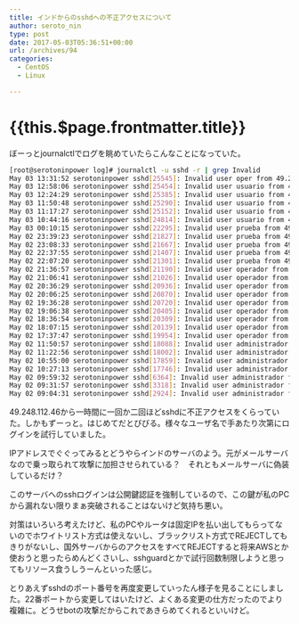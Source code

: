 ```yaml
---
title: インドからのsshdへの不正アクセスについて
author: seroto_nin
type: post
date: 2017-05-03T05:36:51+00:00
url: /archives/94
categories:
  - CentOS
  - Linux

---
```

# {{this.$page.frontmatter.title}}

ぼーっとjournalctlでログを眺めていたらこんなことになっていた。

<!--more-->

```bash
[root@serotoninpower log]# journalctl -u sshd -r | grep Invalid
May 03 13:31:52 serotoninpower sshd[25545]: Invalid user oper from 49.248.112.46
May 03 12:58:06 serotoninpower sshd[25454]: Invalid user usuario from 49.248.112.46
May 03 12:24:29 serotoninpower sshd[25385]: Invalid user usuario from 49.248.112.46
May 03 11:50:48 serotoninpower sshd[25290]: Invalid user usuario from 49.248.112.46
May 03 11:17:27 serotoninpower sshd[25152]: Invalid user usuario from 49.248.112.46
May 03 10:44:16 serotoninpower sshd[24814]: Invalid user usuario from 49.248.112.46
May 03 00:10:15 serotoninpower sshd[22295]: Invalid user prueba from 49.248.112.46
May 02 23:39:23 serotoninpower sshd[21827]: Invalid user prueba from 49.248.112.46
May 02 23:08:33 serotoninpower sshd[21667]: Invalid user prueba from 49.248.112.46
May 02 22:37:55 serotoninpower sshd[21407]: Invalid user prueba from 49.248.112.46
May 02 22:07:20 serotoninpower sshd[21301]: Invalid user prueba from 49.248.112.46
May 02 21:36:57 serotoninpower sshd[21190]: Invalid user operador from 49.248.112.46
May 02 21:06:41 serotoninpower sshd[21026]: Invalid user operador from 49.248.112.46
May 02 20:36:29 serotoninpower sshd[20936]: Invalid user operador from 49.248.112.46
May 02 20:06:25 serotoninpower sshd[20870]: Invalid user operador from 49.248.112.46
May 02 19:36:28 serotoninpower sshd[20720]: Invalid user operador from 49.248.112.46
May 02 19:06:38 serotoninpower sshd[20405]: Invalid user operador from 49.248.112.46
May 02 18:36:54 serotoninpower sshd[20309]: Invalid user operador from 49.248.112.46
May 02 18:07:15 serotoninpower sshd[20139]: Invalid user operador from 49.248.112.46
May 02 17:37:47 serotoninpower sshd[19954]: Invalid user operador from 49.248.112.46
May 02 11:50:57 serotoninpower sshd[18088]: Invalid user administrador from 49.248.112.46
May 02 11:22:56 serotoninpower sshd[18002]: Invalid user administrador from 49.248.112.46
May 02 10:55:00 serotoninpower sshd[17859]: Invalid user administrador from 49.248.112.46
May 02 10:27:13 serotoninpower sshd[17746]: Invalid user administrador from 49.248.112.46
May 02 09:59:32 serotoninpower sshd[6364]: Invalid user administrador from 49.248.112.46
May 02 09:31:57 serotoninpower sshd[3318]: Invalid user administrador from 49.248.112.46
May 02 09:04:31 serotoninpower sshd[2924]: Invalid user administrador from 49.248.112.46
```

49.248.112.46から一時間に一回か二回ほどsshdに不正アクセスをくらっていた。しかもずーっと。はじめてだとびびる。様々なユーザ名で手あたり次第にログインを試行していました。

IPアドレスでぐぐってみるとどうやらインドのサーバのよう。元がメールサーバなので乗っ取られて攻撃に加担させられている？　それともメールサーバに偽装しているだけ？

このサーバへのsshログインは公開鍵認証を強制しているので、この鍵が私のPCから漏れない限りまぁ突破されることはないけど気持ち悪い。

対策はいろいろ考えたけど、私のPCやルータは固定IPを払い出してもらってないのでホワイトリスト方式は使えないし、ブラックリスト方式でREJECTしてもきりがないし、国外サーバからのアクセスをすべてREJECTすると将来AWSとか使おうと思ったらめんどくさいし、sshguardとかで試行回数制限しようと思ってもリソース食うしうーんといった感じ。

とりあえずsshdのポート番号を再度変更していったん様子を見ることにしました。22番ポートから変更してはいたけど、よくある変更の仕方だったのでより複雑に。どうせbotの攻撃だからこれであきらめてくれるといいけど。
